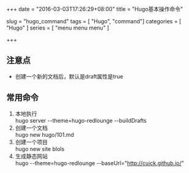 +++
date = "2016-03-03T17:26:29+08:00"
title = "Hugo基本操作命令"

slug = "hugo_command"
tags = [ "Hugo", "command"]
categories = [
  "Hugo"
]
series = [ "menu menu menu" ]

+++
<!--more-->

## 注意点
* 创建一个新的文档后，默认是draft属性是true

## 常用命令
1. 本地执行  
hugo server --theme=hugo-redlounge --buildDrafts
2. 创建一个文档  
hugo new hugo/101.md
3. 创建一个项目  
hugo new site blols
4. 生成静态网站  
hugo --theme=hugo-redlounge --baseUrl="http://cuick.github.io/"
